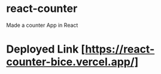 # react-counter

 Made a counter App in React

# Deployed Link [https://react-counter-bice.vercel.app/]
